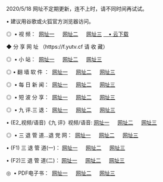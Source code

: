 <p>2020/5/18 网址不定期更新，连不上时，请不同时间再试试。
<p>• 建议用谷歌或火狐官方浏览器访问。
<p>◎  • 视 频： 
<a href="http://mnk.proyectolanuevatierra.com/" target="_blank">网址一</a> 　 
<a href="http://mit.proyectolanuevatierra.com/" target="_blank">网址二</a> 　 
<a href="http://mit.proyectolanuevatierra.com/b.html" target="_blank">网址三</a>  
<a href="https://yadi.sk/d/d0sUeAOpal3njw" target="_blank">　• 云下载 </a></p>
<p> ◆ 分 享 网 址 <a href="http://mki.proyectolanuevatierra.com/a.html"></a>（https://f.yutv.cf 请 收 藏） </p>
<p>◎ </span>  •  小 站：  
<a href="http://mnk.proyectolanuevatierra.com/f.html" target="_blank">网址一</a> 　 
<a href="http://mit.proyectolanuevatierra.com/h.html" target="_blank">网址二</a> 　 
<a href="http://mit.proyectolanuevatierra.com/k/" target="_blank">网址三</a></p>
<p>◎  • 翻 墙 软 件 ：  
<a href="http://mnk.proyectolanuevatierra.com/ff/" target="_blank">网址一</a> 　 
<a href="http://mit.proyectolanuevatierra.com/s/read/a1_nd.html" target="_blank">网址二</a> 　 
<a href="http://mit.proyectolanuevatierra.com/ff/index.html" target="_blank">网址三</a></p>
<p>◎ </span>  • 每 日 新 闻：  
<a href="http://mnk.proyectolanuevatierra.com/day/" target="_blank">网址一</a> 　 
<a href="http://mit.proyectolanuevatierra.com/day/" target="_blank">网址二</a> 　 
<a href="http://mit.proyectolanuevatierra.com/day/index.html" target="_blank">网址三</a></p>
<p>◎ </span>  • 短 波 分 享：  
<a href="http://mnk.proyectolanuevatierra.com/h/" target="_blank">网址一</a> 　 
<a href="http://mit.proyectolanuevatierra.com/h/" target="_blank">网址二</a> 　 
<a href="http://mit.proyectolanuevatierra.com/h/index.html" target="_blank">网址三</a></p>
<p>◎   • 九 评.三 退：  
<a href="http://mnk.proyectolanuevatierra.com/t/" target="_blank">网址一</a> 　 
<a href="http://mit.proyectolanuevatierra.comli/v2/index.html" target="_blank">网址二</a> 　 
<a href="http://mit.proyectolanuevatierra.com/tt/index.html" target="_blank">网址三</a> 　</p>
<p>  • (E2_视频/语音)《九 评》视频/语音: 
<a href="http://mit.proyectolanuevatierra.com/7738.html" target="_blank">网址一</a> 　 
<a href="http://mit.proyectolanuevatierra.com/7614.html" target="_blank">网址二</a> 　 
<a href="http://mit.proyectolanuevatierra.com/7633.html" target="_blank">网址三</a></p>
<p>◎   • 三 退 管 道...退 党 网：  
<a href="http://mnk.proyectolanuevatierra.com/go/td1.html" target="_blank">网址一</a> 　 
<a href="http://mit.proyectolanuevatierra.com/go/td2.html" target="_blank">网址二</a> 　 
<a href="http://mit.proyectolanuevatierra.com/go/td3.html" target="_blank">网址三</a></p>
<p>  • (F1) 三 退 管 道(一)： 
<a href="http://mnk.proyectolanuevatierra.com/dd/" target="_blank">网址一</a> 　 
<a href="http://mit.proyectolanuevatierra.com/s/read/a1_tdx.html" target="_blank">网址二</a> 　 
<a href="http://mit.proyectolanuevatierra.com/dd/" target="_blank">网址三</a></p>
<p>  • (F2)三 退 管 道(二)： 
<a href="http://mit.proyectolanuevatierra.com/d/" target="_blank">网址一</a> 　 
<a href="http://mnk.proyectolanuevatierra.com/d/index.html" target="_blank">网址二</a> 　 
<a href="http://mit.proyectolanuevatierra.com/d/" target="_blank">网址三</a></p>
<p>◎   • PDF电子书：  
<a href="http://mnk.proyectolanuevatierra.com/p/" target="_blank">网址一</a> 　 
<a href="http://mit.proyectolanuevatierra.com/p/index.html" target="_blank">网址二</a> 　 
<a href="http://mit.proyectolanuevatierra.com/p/" target="_blank">网址三</a></p>
